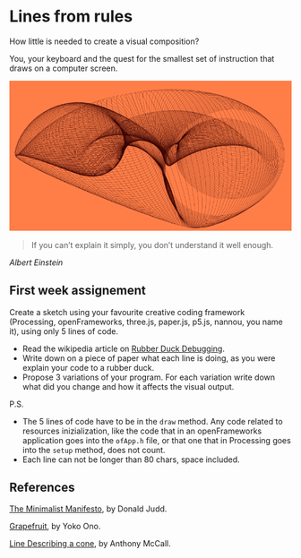 # Lines from rules

How little is needed to create a visual composition?

You, your keyboard and the quest for the smallest set of instruction that draws on a computer screen.

![cover](img/cover-small.png)


> If you can’t explain it simply, you don’t understand it well enough.

*Albert Einstein*

## First week assignement

Create a sketch using your favourite creative coding framework (Processing, openFrameworks, three.js, paper.js, p5.js, nannou, you name it), using only 5 lines of code.

- Read the wikipedia article on [Rubber Duck Debugging](https://en.wikipedia.org/wiki/Rubber_duck_debugging).
- Write down on a piece of paper what each line is doing, as you were explain your code to a rubber duck.
- Propose 3 variations of your program. For each variation write down what did you change and how it affects the visual output.

P.S.
- The 5 lines of code have to be in the `draw` method. Any code related to resources inizialization, like the code that in an openFrameworks application goes into the `ofApp.h` file, or that one that in Processing goes into the `setup` method, does not count.
- Each line can not be longer than 80 chars, space included.

## References

[The Minimalist Manifesto](http://atc.berkeley.edu/201/readings/judd-so.pdf), by Donald Judd.

[Grapefruit](https://en.wikipedia.org/wiki/Grapefruit_(book)), by Yoko Ono.

[Line Describing a cone](https://vimeo.com/155042007), by Anthony McCall.










